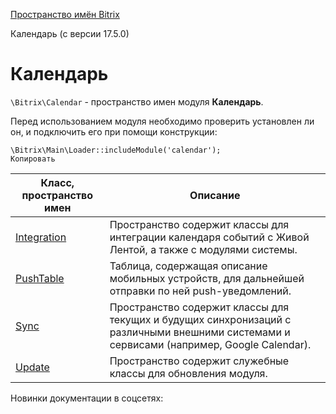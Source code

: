 [Пространство имён Bitrix](/api_d7/bitrix/index.php)

Календарь (с версии 17.5.0)

Календарь
=========

`\Bitrix\Calendar` - пространство имен модуля **Календарь**.

Перед использованием модуля необходимо проверить установлен ли он, и подключить его при помощи конструкции:

```
\Bitrix\Main\Loader::includeModule('calendar');
Копировать
```

| Класс, пространство имен | Описание |
| --- | --- |
| [Integration](/api_d7/bitrix/calendar/integration/index.php) | Пространство содержит классы для интеграции календаря событий с Живой Лентой, а также с модулями системы. |
| [PushTable](/api_d7/bitrix/calendar/pushtable/index.php) | Таблица, содержащая описание мобильных устройств, для дальнейшей отправки по ней push-уведомлений. |
| [Sync](/api_d7/bitrix/calendar/sync/index.php) | Пространство содержит классы для текущих и будущих синхронизаций с различными внешними системами и сервисами (например, Google Calendar). |
| [Update](/api_d7/bitrix/calendar/update/index.php) | Пространство содержит служебные классы для обновления модуля. |

Новинки документации в соцсетях: